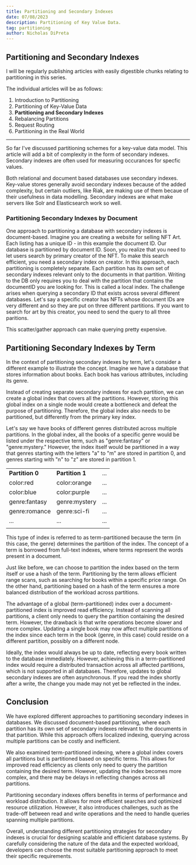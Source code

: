 ```yaml
---
title: Partitioning and Secondary Indexes
date: 07/08/2023
description: Partitioning of Key Value Data.
tag: partitioning
author: Nicholas DiPreta
---
```


## Partitioning and Secondary Indexes

I will be regularly publishing articles with easily digestible chunks relating to partitioning in this series.

The individual articles will be as follows:

1. Introduction to Partitioning
2. Partitioning of Key-Value Data
3. **Partitioning and Secondary Indexes**
4. Rebalancing Partitions
5. Request Routing
6. Partitioning in the Real World

---

So far I've discussed partitioning schemes for a key-value data model. This article will add a bit of complexity in the form of secondary indexes. Secondary indexes are often used for measuring occurances for specfic values.

Both relational and document based databases use secondary indexes. Key-value stores generally avoid secondary indexes because of the added complexity, but certain outliers, like Riak, are making use of them becaue of their usefulness in data modelling. Secondary indexes are what make servers like Solr and Elasticsearch work so well.

### Partitioning Secondary Indexes by Document

One approach to partitioning a database with secondary indexes is document-based. Imagine you are creating a website for selling NFT Art. Each listing has a unique ID - in this example the document ID. Our database is partitioned by document ID. Soon, you realize that you need to let users search by primary creator of the NFT. To make this search efficient, you need a secondary index on creator. In this approach, each partitioning is completely separate. Each partition has its own set of secondary indexes relevant only to the documents in that partition. Writing to the DB only requires you to deal with the partition that contains the documentID you are looking for. This is called a local index. The challenge arises when querying a secondary ID that exists across several different databases. Let's say a specific creator has NFTs whose document IDs are very different and so they are put on three different partitions. If you want to search for art by this creator, you need to send the query to all three paritions.

This scatter/gather approach can make querying pretty expensive.

## Partitioning Secondary Indexes by Term

In the context of partitioning secondary indexes by term, let's consider a different example to illustrate the concept. Imagine we have a database that stores information about books. Each book has various attributes, including its genre.

Instead of creating separate secondary indexes for each partition, we can create a global index that covers all the partitions. However, storing this global index on a single node would create a bottleneck and defeat the purpose of partitioning. Therefore, the global index also needs to be partitioned, but differently from the primary key index.

Let's say we have books of different genres distributed across multiple partitions. In the global index, all the books of a specific genre would be listed under the respective term, such as "genre:fantasy" or "genre:mystery." However, the index itself would be partitioned in a way that genres starting with the letters "a" to "m" are stored in partition 0, and genres starting with "n" to "z" are stored in partition 1.

|                   |               |                       |
|-------------------|---------------|-----------------------|
| **Partition 0**   | **Partition 1**|     ...               |
| color:red         | color:orange  |     ...               |
| color:blue        | color:purple  |     ...               |
| genre:fantasy     | genre:mystery |     ...               |
| genre:romance     | genre:sci-fi   |     ...               |
| ...               | ...           |     ...               |
|                   |               |                       |

This type of index is referred to as term-partitioned because the term (in this case, the genre) determines the partition of the index. The concept of a term is borrowed from full-text indexes, where terms represent the words present in a document.

Just like before, we can choose to partition the index based on the term itself or use a hash of the term. Partitioning by the term allows efficient range scans, such as searching for books within a specific price range. On the other hand, partitioning based on a hash of the term ensures a more balanced distribution of the workload across partitions.

The advantage of a global (term-partitioned) index over a document-partitioned index is improved read efficiency. Instead of scanning all partitions, a client only needs to query the partition containing the desired term. However, the drawback is that write operations become slower and more complex. Updating a single book may now affect multiple partitions of the index since each term in the book (genre, in this case) could reside on a different partition, possibly on a different node.

Ideally, the index would always be up to date, reflecting every book written to the database immediately. However, achieving this in a term-partitioned index would require a distributed transaction across all affected partitions, which is not supported in all databases. Therefore, updates to global secondary indexes are often asynchronous. If you read the index shortly after a write, the change you made may not yet be reflected in the index.

## Conclusion

We have explored different approaches to partitioning secondary indexes in databases. We discussed document-based partitioning, where each partition has its own set of secondary indexes relevant to the documents in that partition. While this approach offers localized indexing, querying across multiple partitions can be costly and inefficient.

We also examined term-partitioned indexing, where a global index covers all partitions but is partitioned based on specific terms. This allows for improved read efficiency as clients only need to query the partition containing the desired term. However, updating the index becomes more complex, and there may be delays in reflecting changes across all partitions.

Partitioning secondary indexes offers benefits in terms of performance and workload distribution. It allows for more efficient searches and optimized resource utilization. However, it also introduces challenges, such as the trade-off between read and write operations and the need to handle queries spanning multiple partitions.

Overall, understanding different partitioning strategies for secondary indexes is crucial for designing scalable and efficient database systems. By carefully considering the nature of the data and the expected workload, developers can choose the most suitable partitioning approach to meet their specific requirements.
